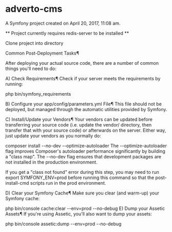 adverto-cms
===========

A Symfony project created on April 20, 2017, 11:08 am.

** Project currently requires redis-server to be installed **

Clone project into directory

Common Post-Deployment Tasks¶

After deploying your actual source code, there are a number of common things you'll need to do:

A) Check Requirements¶
Check if your server meets the requirements by running:

 php bin/symfony_requirements
 
B) Configure your app/config/parameters.yml File¶
This file should not be deployed, but managed through the automatic utilities provided by Symfony.

C) Install/Update your Vendors¶
Your vendors can be updated before transferring your source code (i.e. update the vendor/ directory, then transfer that with your source code) or afterwards on the server. Either way, just update your vendors as you normally do:

 composer install --no-dev --optimize-autoloader
The --optimize-autoloader flag improves Composer's autoloader performance significantly by building a "class map". The --no-dev flag ensures that development packages are not installed in the production environment.

If you get a "class not found" error during this step, you may need to run export SYMFONY_ENV=prod before running this command so that the post-install-cmd scripts run in the prod environment.

D) Clear your Symfony Cache¶
Make sure you clear (and warm-up) your Symfony cache:

 php bin/console cache:clear --env=prod --no-debug
E) Dump your Assetic Assets¶
If you're using Assetic, you'll also want to dump your assets:

 php bin/console assetic:dump --env=prod --no-debug

